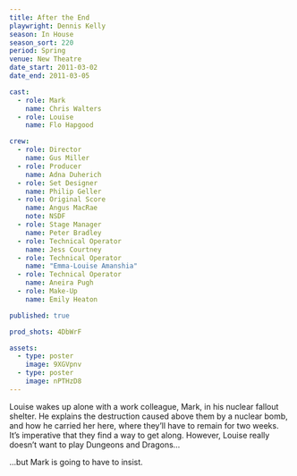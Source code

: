 ```yaml
---
title: After the End
playwright: Dennis Kelly
season: In House
season_sort: 220
period: Spring
venue: New Theatre
date_start: 2011-03-02
date_end: 2011-03-05

cast:
  - role: Mark
    name: Chris Walters
  - role: Louise
    name: Flo Hapgood

crew:
  - role: Director
    name: Gus Miller
  - role: Producer
    name: Adna Duherich
  - role: Set Designer
    name: Philip Geller
  - role: Original Score
    name: Angus MacRae
    note: NSDF
  - role: Stage Manager
    name: Peter Bradley
  - role: Technical Operator
    name: Jess Courtney
  - role: Technical Operator
    name: "Emma-Louise Amanshia"
  - role: Technical Operator
    name: Aneira Pugh
  - role: Make-Up
    name: Emily Heaton

published: true

prod_shots: 4DbWrF

assets:
  - type: poster
    image: 9XGVpnv
  - type: poster
    image: nPTHzD8
---
```


Louise wakes up alone with a work colleague, Mark, in his nuclear fallout shelter.
He explains the destruction caused above them by a nuclear bomb, and how he carried her here, where they’ll have to remain for two weeks.
It’s imperative that they find a way to get along. However, Louise really doesn’t want to play Dungeons and Dragons…

…but Mark is going to have to insist.
